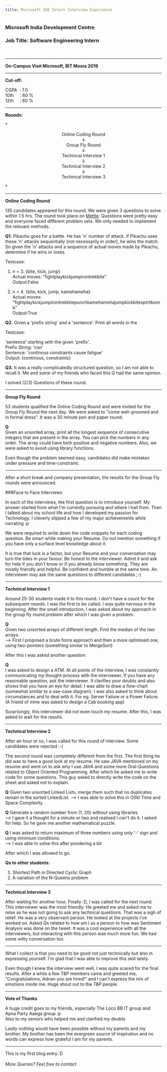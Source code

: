 ```yaml
---
title: Microsoft SDE Intern Interview Experience
---
```

### Microsoft India Development Centre
### Job Title: Software Engineering Intern
<!--break-->
<br>

---------------------------------------

**On-Campus Visit Microsoft, BIT Mesra 2019**

---------------------------------------

**Cut-off:**

CGPA&nbsp;&nbsp;:	7.0<br>
10th&nbsp;&nbsp;&nbsp;&nbsp;&nbsp;:	60 %<br>
12th&nbsp;&nbsp;&nbsp;&nbsp;&nbsp;:	60 %<br>


---------------------------------------

**Rounds:**

*<center>
Online Coding Round<br>
&darr;<br>
Group Fly Round<br>
&darr;<br>
Technical Interview 1<br>
&darr;<br>
Technical Interview 2<br>
&darr;<br>
Technical Interview 3<br>
</center>*


---------------------------------------


**Online Coding Round**

135 candidates appeared for this round. We were given 3 questions to solve within 1.5 hrs. The round took place on [Mettle](https://mettl.com/). Questions were pretty easy and everyone faced different problem sets. We only needed to implement the relevant methods.

**Q1.** Pikachu goes for a battle. He has 'n' number of attack. If Pikachu uses these 'n' attacks sequentially (not necessarily in order), he wins the match. So given the 'n' attacks and a sequence of actual moves made by Pikachu, determine if he wins or loses.

Testcase:

1. n = 3. {bite, kick, jump}<br>Actual moves: "fightplaykickjumpirontrekbite"<br>Output:False

2. n = 4. {bite, kick, jump, kamehameha}<br> Actual moves: "fightplaykickjumpirontrekbitepunchkamehamehajumpkickbitespiritbomb"<br>Output:True

**Q2.** Given a 'prefix string' and a 'sentence'. Print all words in the 

Testcase:

'sentence' starting with the given 'prefix'.<br>Prefix String: 'con'<br>Sentence: 'continous constraints cause fatigue'<br>Output: {continous, constraints}

**Q3.** It was a really complicatedly structured question, so I am not able to recall it. Me and some of my friends who faced this Q had the same opinion.


I solved (2/3) Questions of these round.


---------------------------------------
**Group Fly Round**

53 students qualified the Online Coding Round and were invited for the Group Fly Round the next day. We were asked to "come well-groomed and in formal dress". It was a 30 minute pen and paper round.

**Q**<br>Given an unsorted array, print all the longest sequence of consecutive integers that are present in the array. You can pick the numbers in any order. The array could have both positive and negative numbers. Also, we were asked to avoid using library functions.

Even though the problem seemed easy, candidates did make mistakes under pressure and time-constraint.

---------------------------------------

After a short break and company presentation, the results for the Group Fly rounds were announced.


###Face to Face Interviews

In each of the interviews, the first question is to introduce yourself. My answer started from what I'm currently pursuing and where I hail from. Then I talked about my school life and how I developed my passion for Technology. I cleverly slipped a few of my major achievements while narrating :p<br>

We were required to write down the code snippets for each coding question. Be smart while making your Resume. Do not mention something if you have only a surface level knowledge about it.


It is true that luck is a factor, but your Resume and your conversation may turn the tides in your favour. Be honest to the interviewer. Admit it and ask for help if you don't know or if you already know something. They are mostly friendly and helpful. Be confident and humble at the same time. An interviewer may ask the same questions to different candidates ;-)


---------------------------------------
**Technical Interview 1**

Around 25-30 students made it to this round. I don't have a count for the subsequent rounds. I was the first to be called. I was quite nervous in the beginning. After the small introduction, I was asked about my approach in the group fly round problem after which I was given a problem.

**Q**<br> Given two unsorted arrays of different length. Find the median of the two arrays.
<br>
--> First I proposed a brute force approach and then a more optimised one, using two-pointers (something similar to MergeSort)

After this I was asked another question.

**Q**<br> I was asked to design a ATM. At all points of the interview, I was constantly communicating my thought-process with the interviewer. If you have any reasonable question, ask the interviewer. It clarifies your doubts and also shows that you have an eye for detail. I was able to draw a flow-chart (somewhat similar to a use-case diagram). I was also asked to think about circumstances and to deal with it. For eg. Server Failure or a Power Failure.
<br>(A friend of mine was asked to design a Cab booking app)

Surprisingly, this interviewer did not even touch my resume. After this, I was asked to wait for the results.

---------------------------------------
**Technical Interview 2**

After an hour or so, I was called for this round of interview. Some candidates were rejected :-(

The second round was completely different from the first. The first thing he did was to have a good look at my resume. He saw JAVA mentioned on my resume and went on to ask why I use JAVA and some more Oral-Questions related to Object Oriented Programming. After which he asked me to write code for some questions. This guy asked to directly write the code on the sheet and asked not to explain.

**Q** Given two unsorted Linked Lists, merge them such that no duplicates remain in the sorted LinkedList.
--> I was able to solve this in O(N) Time and Space Complexity

**Q** Generate a random number from (1, 20) without using libraries.<br>
--> I gave it a thought for a minute or two and realised I can't do it. I asked for help. So he gave me another mathematical puzzle.

**Q** I was asked to return maximum of three numbers using only '-' sign and using minimum conditions.<br>
--> I was able to solve this after pondering a bit

After which I was allowed to go.

**Qs to other students:**

1. Shortest Path in Directed Cyclic Graph
2. A variation of the N-Queens problem

---------------------------------------
**Technical Interview 3**

After waiting for another hour. Finally :D, I was called for the next round. This interviewer was the most friendly. He greeted me and asked me to relax as he was not going to ask any technical questions. That was a sigh of relief. He was a very observant person. He looked at the projects I've worked on. Asked Qs related to how am I as a person to how was Sentiment Analysis was done on the tweet. It was a cool experience with all the interviewers, but interacting with this person was much more fun. We had some witty conversation too.

---------------------------------------

What I collect is that you need to be good not just technically but also in expressing yourself. I'm glad that I was able to improve this skill lately.

Even though I knew the interview went well, I was quite scared for the final results. After a while a few T&P members came and greeted me, "Congratulations, Adnan you are hired!" and I can't express the mix of emotions inside me. Huge shout out to the T&P people.

---------------------------------------

**Vote of Thanks**

A huge credit goes to my friends, especially The Loco BB IT group and Apna Party Aaega group :p<br>
Also to my seniors who helped me and clarified my doubts

Lastly nothing would have been possible without my parents and my brother. My brother has been the evergreen source of inspiration and no words can express how grateful I am for my parents.

---------------------------------------

This is my first blog entry :D<br><br>
*More Queries? Feel free to contact*